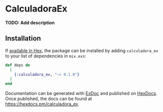 # CalculadoraEx

**TODO: Add description**

## Installation

If [available in Hex](https://hex.pm/docs/publish), the package can be installed
by adding `calculadora_ex` to your list of dependencies in `mix.exs`:

```elixir
def deps do
  [
    {:calculadora_ex, "~> 0.1.0"}
  ]
end
```

Documentation can be generated with [ExDoc](https://github.com/elixir-lang/ex_doc)
and published on [HexDocs](https://hexdocs.pm). Once published, the docs can
be found at <https://hexdocs.pm/calculadora_ex>.

